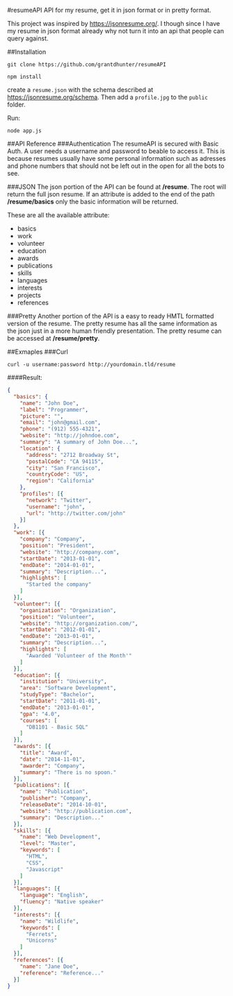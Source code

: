 #resumeAPI
API for my resume, get it in json format or in pretty format.

This project was inspired by https://jsonresume.org/. 
I though since I have my resume in json format already why not turn it into an api that people can query against.

##Installation
```
git clone https://github.com/grantdhunter/resumeAPI
```
```
npm install
```
create a `resume.json` with the schema described at https://jsonresume.org/schema. Then add a `profile.jpg` to the `public` folder.

Run:

```
node app.js
```


##API Reference
###Authentication
The resumeAPI is secured with Basic Auth. A user needs a username and password to beable to access it. This is because resumes usually have some personal information such as adresses and phone numbers that should not be left out in the open for all the bots to see.

###JSON
The json portion of the API can be found at **/resume**.
The root will return the full json resume. If an attribute is added to the end of the path **/resume/basics** only the basic information will be returned.

These are all the available attribute:
- basics
- work
- volunteer
- education
- awards
- publications
- skills
- languages
- interests
- projects
- references

###Pretty
Another portion of the API is a easy to ready HMTL formatted version of the resume. The pretty resume has all the same information as the json just in a more human friendly presentation. The pretty resume can be accessed at **/resume/pretty**.


##Exmaples
###Curl

    curl -u username:password http://yourdomain.tld/resume

####Result:

```json
{
  "basics": {
    "name": "John Doe",
    "label": "Programmer",
    "picture": "",
    "email": "john@gmail.com",
    "phone": "(912) 555-4321",
    "website": "http://johndoe.com",
    "summary": "A summary of John Doe...",
    "location": {
      "address": "2712 Broadway St",
      "postalCode": "CA 94115",
      "city": "San Francisco",
      "countryCode": "US",
      "region": "California"
    },
    "profiles": [{
      "network": "Twitter",
      "username": "john",
      "url": "http://twitter.com/john"
    }]
  },
  "work": [{
    "company": "Company",
    "position": "President",
    "website": "http://company.com",
    "startDate": "2013-01-01",
    "endDate": "2014-01-01",
    "summary": "Description...",
    "highlights": [
      "Started the company"
    ]
  }],
  "volunteer": [{
    "organization": "Organization",
    "position": "Volunteer",
    "website": "http://organization.com/",
    "startDate": "2012-01-01",
    "endDate": "2013-01-01",
    "summary": "Description...",
    "highlights": [
      "Awarded 'Volunteer of the Month'"
    ]
  }],
  "education": [{
    "institution": "University",
    "area": "Software Development",
    "studyType": "Bachelor",
    "startDate": "2011-01-01",
    "endDate": "2013-01-01",
    "gpa": "4.0",
    "courses": [
      "DB1101 - Basic SQL"
    ]
  }],
  "awards": [{
    "title": "Award",
    "date": "2014-11-01",
    "awarder": "Company",
    "summary": "There is no spoon."
  }],
  "publications": [{
    "name": "Publication",
    "publisher": "Company",
    "releaseDate": "2014-10-01",
    "website": "http://publication.com",
    "summary": "Description..."
  }],
  "skills": [{
    "name": "Web Development",
    "level": "Master",
    "keywords": [
      "HTML",
      "CSS",
      "Javascript"
    ]
  }],
  "languages": [{
    "language": "English",
    "fluency": "Native speaker"
  }],
  "interests": [{
    "name": "Wildlife",
    "keywords": [
      "Ferrets",
      "Unicorns"
    ]
  }],
  "references": [{
    "name": "Jane Doe",
    "reference": "Reference..."
  }]
}
```
